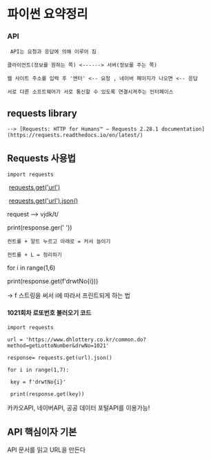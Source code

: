 # 파이썬 요약정리

### API

     API는 요청과 응답에 의해 이루어 짐
    
    클라이언트(정보를 원하는 쪽) <------> 서버(정보를 주는 쪽)
    
    웹 사이트 주소를 입력 후 '엔터' <-- 요청 , 네이버 페이지가 나오면 <-- 응답
    
    서로 다른 소프트웨어가 서로 통신할 수 있도록 연결시켜주는 인터페이스

## requests library

    --> [Requests: HTTP for Humans™ — Requests 2.28.1 documentation](https://requests.readthedocs.io/en/latest/)

## Requests 사용법

    import requests

​    <u>requests.get('url')</u>

​    <u>requests.get('url').json()</u>

request --> vjdk/t/

print(response.ger('     '))

    컨트롤 + 알트 누르고 아래로 = 커서 늘이기
    
    컨트롤 + L = 정리하기   

for i in range(1,6)

print(response.get(f'drwtNo{i}))

-> f 스트링을 써서 i에 따라서 프린트되게 하는 법

#### 1021회차 로또번호 불러오기 코드

```
import requests

url = 'https://www.dhlottery.co.kr/common.do?method=getLottoNumber&drwNo=1021'

response= requests.get(url).json()

for i in range(1,7):

 key = f'drwtNo{i}'

 print(response.get(key))
```

카카오API, 네이버API, 공공 데이터 포털API를 이용가능!

## API 핵심이자 기본

API 문서를 읽고 URL을 만든다